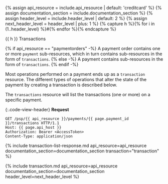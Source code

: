 {% assign api_resource = include.api_resource | default: 'creditcard' %}
{% assign documentation_section = include.documentation_section %}
{% assign header_level = include.header_level | default: 2 %}
{% assign next_header_level = header_level | plus: 1 %}
{% capture h %}{% for i in (1..header_level) %}#{% endfor %}{% endcapture %}

{{ h }} Transactions

{% if api_resource == "paymentorders" -%}
A payment order contains one or more `payment` sub-resources, which in turn
contains sub-resources in the form of `transactions`.
{% else -%}
A payment contains sub-resources in the form of `transactions`.
{% endif -%}

Most operations performed on a payment ends up as a `transaction` resource. The
different types of operations that alter the state of the payment by creating a
transaction is described below.

The `transactions` resource will list the transactions (one or more) on a
specific payment.

{:.code-view-header}
**Request**

```http
GET /psp/{{ api_resource }}/payments/{{ page.payment_id }}/transactions HTTP/1.1
Host: {{ page.api_host }}
Authorization: Bearer <AccessToken>
Content-Type: application/json
```

{% include transaction-list-response.md
    api_resource=api_resource
    documentation_section=documentation_section
    transaction="transaction" %}

{% include transaction.md
    api_resource=api_resource
    documentation_section=documentation_section
    header_level=next_header_level %}
